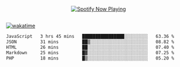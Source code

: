 

<p align="center">
  <a href="https://open.spotify.com/user/31ljmyymhthokwewwcd6dsdmvprm" target="_blank"><img src="https://novatorem-psi-rosy.vercel.app/api/spotify" alt="Spotify Now Playing"/></a>
</p>

##

[![wakatime](https://wakatime.com/badge/user/87646243-158a-4241-a3cb-668e1fa2dbb8.svg)](https://wakatime.com/@87646243-158a-4241-a3cb-668e1fa2dbb8)
<!--START_SECTION:waka-->

```txt
JavaScript   3 hrs 45 mins   ████████████████░░░░░░░░░   63.36 %
JSON         31 mins         ██▒░░░░░░░░░░░░░░░░░░░░░░   08.82 %
HTML         26 mins         ██░░░░░░░░░░░░░░░░░░░░░░░   07.40 %
Markdown     25 mins         █▓░░░░░░░░░░░░░░░░░░░░░░░   07.25 %
PHP          18 mins         █▒░░░░░░░░░░░░░░░░░░░░░░░   05.20 %
```

<!--END_SECTION:waka-->

